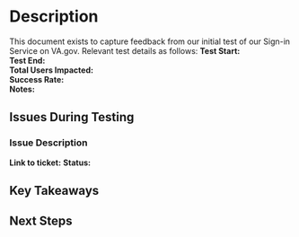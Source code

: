 # Description
This document exists to capture feedback from our initial test of our Sign-in Service on VA.gov. Relevant test details as follows:
**Test Start:**  
**Test End:**  
**Total Users Impacted:**  
**Success Rate:**  
**Notes:**  

## Issues During Testing
### Issue Description 
**Link to ticket:** 
**Status:**  


## Key Takeaways

## Next Steps
